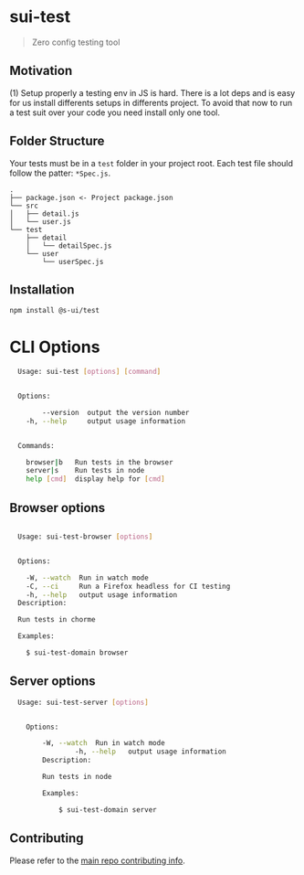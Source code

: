 # sui-test
> Zero config testing tool

## Motivation

(1) Setup properly a testing env in JS is hard. There is a lot deps and is easy for us install differents setups in differents project. To avoid that now to run a test suit over your code you need install only one tool. 


## Folder Structure

Your tests must be in a `test` folder in your project root. Each test file should follow the patter: `*Spec.js`.

```
.
├── package.json <- Project package.json
└── src
│   ├── detail.js
│   └── user.js
└── test
    ├── detail
    │   └── detailSpec.js
    └── user
        └── userSpec.js
```

## Installation

```sh
npm install @s-ui/test
```

# CLI Options

```sh
  Usage: sui-test [options] [command]


  Options:

        --version  output the version number
    -h, --help     output usage information


  Commands:

    browser|b   Run tests in the browser
    server|s    Run tests in node
    help [cmd]  display help for [cmd]
```

## Browser options

```sh

  Usage: sui-test-browser [options]


  Options:

    -W, --watch  Run in watch mode
    -C, --ci     Run a Firefox headless for CI testing
    -h, --help   output usage information
  Description:

  Run tests in chorme

  Examples:

    $ sui-test-domain browser
```

## Server options

```sh
  Usage: sui-test-server [options]


    Options:

        -W, --watch  Run in watch mode
				-h, --help   output usage information
		Description:

		Run tests in node

		Examples:

			$ sui-test-domain server
```



## Contributing

Please refer to the [main repo contributing info](https://github.com/SUI-Components/sui/blob/master/CONTRIBUTING.md).

